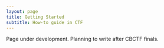 ```yaml
---
layout: page
title: Getting Started
subtitle: How-to guide in CTF
---
```


Page under development. Planning to write after CBCTF finals.
